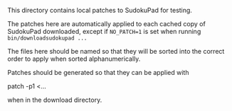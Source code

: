 This directory contains local patches to SudokuPad for testing.

The patches here are automatically applied to each cached copy of
SudokuPad downloaded, except if `NO_PATCH=1` is set when running
`bin/downloadsudokupad ...`

The files here should be named so that they will be sorted into the
correct order to apply when sorted alphanumerically.

Patches should be generated so that they can be applied with

patch -p1 <...

when in the download directory.
